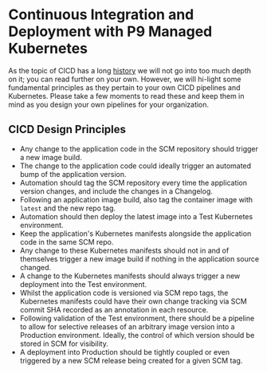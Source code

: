 # Continuous Integration and Deployment with P9 Managed Kubernetes

As the topic of CICD has a long [history](https://martinfowler.com/tags/continuous%20delivery.html)
we will not go into too much depth on it; you can read further on your own. However, we will hi-light
some fundamental principles as they pertain to your own CICD pipelines and Kubernetes. Please take a
few moments to read these and keep them in mind as you design your own pipelines for your organization.

## CICD Design Principles

- Any change to the application code in the SCM repository should trigger a new image build.
- The change to the application code could ideally trigger an automated bump of the application version.
- Automation should tag the SCM repository every time the application version changes, and include the changes in a Changelog.
- Following an application image build, also tag the container image with `latest` and the new repo tag.
- Automation should then deploy the latest image into a Test Kubernetes environment.
- Keep the application's Kubernetes manifests alongside the application code in the same SCM repo.
- Any change to these Kubernetes manifests should not in and of themselves trigger a new image build if nothing in the application source changed.
- A change to the Kubernetes manifests should always trigger a new deployment into the Test environment.
- Whilst the application code is versioned via SCM repo tags, the Kubernetes manifests could have their
own change tracking via SCM commit SHA recorded as an annotation in each resource.
- Following validation of the Test environment, there should be a pipeline to allow for selective
releases of an arbitrary image version into a Production environment. Ideally, the control of which
version should be stored in SCM for visibility.
- A deployment into Production should be tightly coupled or even triggered by a new SCM release being
created for a given SCM tag.
